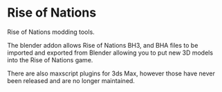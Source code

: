 # Rise of Nations
Rise of Nations modding tools.

The blender addon allows Rise of Nations BH3, and BHA files to be imported and exported from Blender allowing you to put new 3D models into the Rise of Nations game.

There are also maxscript plugins for 3ds Max, however those have never been released and are no longer maintained.
